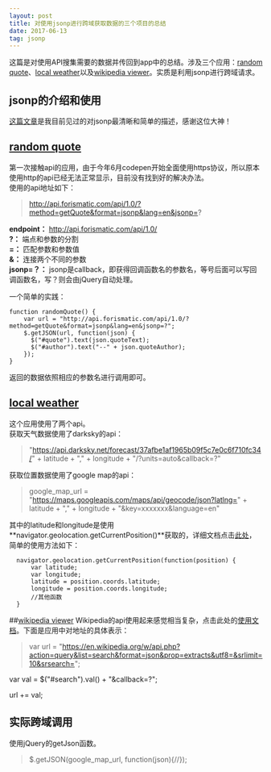 ```yaml
---
layout: post
title: 对使用jsonp进行跨域获取数据的三个项目的总结
date: 2017-06-13
tag: jsonp
---
```

这篇是对使用API搜集需要的数据并传回到app中的总结。涉及三个应用：[random quote](https://codepen.io/ginnko/full/WjgbMM/)、[local weather](https://codepen.io/ginnko/full/mmzqVj/)以及[wikipedia viewer](https://codepen.io/ginnko/full/Omadzj/)。实质是利用jsonp进行跨域请求。

## jsonp的介绍和使用  
[这篇文章](http://www.cnblogs.com/dowinning/archive/2012/04/19/json-jsonp-jquery.html)是我目前见过的对jsonp最清晰和简单的描述，感谢这位大神！
	

## [random quote](https://codepen.io/ginnko/full/WjgbMM/)  
第一次接触api的应用，由于今年6月codepen开始全面使用https协议，所以原本使用http的api已经无法正常显示，目前没有找到好的解决办法。  
使用的api地址如下：
> http://api.forismatic.com/api/1.0/?method=getQuote&format=jsonp&lang=en&jsonp=?

**endpoint：** http://api.forismatic.com/api/1.0/  
**?：** 端点和参数的分割  
**=：** 匹配参数和参数值  
**&：** 连接两个不同的参数  
**jsonp=？：** jsonp是callback，即获得回调函数名的参数名，等号后面可以写回调函数名，写？则会由jQuery自动处理。

一个简单的实践：  

	function randomQuote() {
		var url = "http://api.forismatic.com/api/1.0/?method=getQuote&format=jsonp&lang=en&jsonp=?";
		$.getJSON(url, function(json) {
		  $("#quote").text(json.quoteText);
		  $("#author").text("--" + json.quoteAuthor);
		});
	}
返回的数据依照相应的参数名进行调用即可。  

## [local weather](https://codepen.io/ginnko/full/mmzqVj/)
这个应用使用了两个api。  
获取天气数据使用了darksky的api：  
>"https://api.darksky.net/forecast/37afbe1af1965b09f5c7e0c6f710fc34/" + latitude + "," + longitude + "/?units=auto&callback=?"  

获取位置数据使用了google map的api：
>google_map_url = "https://maps.googleapis.com/maps/api/geocode/json?latlng=" + latitude + "," + longitude + "&key=xxxxxxx&language=en"

其中的latitude和longitude是使用**navigator.geolocation.getCurrentPosition()**获取的，详细文档点击[此处](https://developer.mozilla.org/zh-CN/docs/Web/API/Geolocation/Using_geolocation)，简单的使用方法如下：

	  navigator.geolocation.getCurrentPosition(function(position) {
		  var latitude;
		  var longitude;
		  latitude = position.coords.latitude; 
		  longitude = position.coords.longitude; 
          //其他函数
      }

##[wikipedia viewer](https://codepen.io/ginnko/full/Omadzj/)
Wikipedia的api使用起来感觉相当复杂，点击此处的[使用文档](https://www.mediawiki.org/wiki/API:Main_page)。下面是应用中对地址的具体表示：  
>var url = "https://en.wikipedia.org/w/api.php?action=query&list=search&format=json&prop=extracts&utf8=&srlimit=10&srsearch="; 
> 
var val = $("#search").val() + "&callback=?";  
>
url += val;


## 实际跨域调用
使用jQuery的getJson函数。
>$.getJSON(google_map_url, function(json){//});




